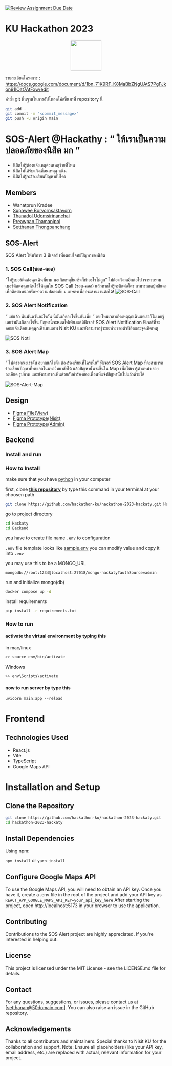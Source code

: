 [![Review Assignment Due Date](https://classroom.github.com/assets/deadline-readme-button-24ddc0f5d75046c5622901739e7c5dd533143b0c8e959d652212380cedb1ea36.svg)](https://classroom.github.com/a/DRfJgED0)
# KU Hackathon 2023 
<p align="center">
<img width="96px" src="https://s3.tech.nisit.ku.ac.th/assets/ku-hackathon/main-logo.webp" />
</p>

รายละเอียดโครงการ : https://docs.google.com/document/d/1bn_71K9RF_K8MaBbZNgUAtS7PgFJkon91lOat7AtFxw/edit


คำสั่ง git พื้นฐานในการอัปโหลดโค้ดขึ้นมาที่ repository นี้

```bash
git add .
git commit -m "<commit_message>"
git push -u origin main
```
# SOS-Alert @Hackathy : “ ให้เราเป็นความปลอดภัยของนิสิต มก ”
* นิสิตไม่รู้ต้องแจ้งเหตุด่วนเหตุร้ายที่ไหน 
* นิสิตไม่ได้รับแจ้งเตือนเหตุฉุกเฉิน 
* นิสิตไม่รู้จะร้องเรียนปัญหากับใคร 
## Members
- Wanatprun Kradee
- [Supawee Borvornsaktavorn](https://github.com/katisd)
- [Thanadol Udomsirinanchai](https://github.com/ThanadolU)
- [Preawpan Thamapipol](https://github.com/Tezigudo)
- [Setthanan Thongpanchang](https://github.com/reviseUC73)

## SOS-Alert
SOS Alert ให้บริการ 3 ฟีเจอร์ เพื่อตอบโจทย์ปัญหาของนิสิต
### 1. SOS Call(ซอส-คอล)
"ไม่รู้เบอร์ติดต่อฉุกเฉินพี่ยาม พอเกิดเหตุขึ้นจริงก็ทำอะไรไม่ถูก"
ไม่ต้องกังวลอีกต่อไป เรารวบรวมเบอร์ติดต่อฉุกเฉินไว้ให้คุณใน SOS Call
(ซอส-คอล) แล้วหากไม่รู้จะติดต่อใคร สามารถกดปุ่มสีแดงเพื่อติดต่อหน่วยรักษาความปลอดภัย ม.เกษตรเพื่อประสานงานต่อได้!
![SOS-Call](https://github.com/hackathon-ku/hackathon-2023-hackaty/assets/90249534/c04b42bb-9182-4cc3-a4ec-0cb90791a8a9)
### 2. SOS Alert Notification
“ แย่แล้ว นั่นมันควันอะไรกัน นี่มันเกิดอะไรขึ้นกันเนี่ย ” เคยไหมเวลาเกิดเหตุฉุกเฉินแต่เราก็ไม่เคยรู้เลยว่ามันเกิดอะไรขึ้น ปัญหานี้จะหมดไฟเพียงแค่มีฟีเจอร์ SOS Alert Notification ฟีเจอร์ที่จะคอยแจ้งเตือนเหตุฉุกเฉินบนแอพ Nisit KU และยังสามารถรู้ระยะห่างของตัวนิสิตและจุดเกิดเหตุ

![SOS Noti](https://github.com/hackathon-ku/hackathon-2023-hackaty/assets/90249534/2e7b3469-8693-4904-aa20-bef4a3c85302)

### 3. SOS Alert Map
“ ไฟตรงคณะเราดับ อยากแก้ไขจัง ต้องร้องเรียนที่ใครเนี่ย” ฟีเจอร์ SOS Alert Map ที่จะสามารถร้องเรียนปัญหาที่พบเจอในมหาวิทยาลัยได้ แล้วปัญหานั้นจะขึ้นใน Map เพื่อให้เรารู้ตำแหน่ง รายละเอียด รูปภาพ และยังสามารถเห็นด้วยกับคำร้องของเพื่อนที่แจ้งปัญหานั้นไปแล้วด้วยได้


![SOS-Alert-Map](https://github.com/hackathon-ku/hackathon-2023-hackaty/assets/90249534/c04b42bb-9182-4cc3-a4ec-0cb90791a8a9)

## Design

* [Figma File(View)](https://www.figma.com/file/zPxiFBcFd4mtMNQI9ikhJo/Hackatie?type=design&node-id=414%3A2042&mode=design&t=jJY4LnwT1meve31f-1)
* [Figma Prototype(Nisit)](https://www.figma.com/proto/zPxiFBcFd4mtMNQI9ikhJo/Hackatie?type=design&node-id=299-1128&t=CdgRycSST9TvjtWv-1&scaling=min-zoom&page-id=299%3A1127&starting-point-node-id=299%3A1128&mode=design)
* [Figma Prototype(Admin)](https://www.figma.com/proto/zPxiFBcFd4mtMNQI9ikhJo/Hackatie?type=design&node-id=197-1024&t=uQrnKuhiDGom81GL-1&scaling=contain&page-id=0%3A1&starting-point-node-id=197%3A1024&mode=design)


## Backend


### Install and run

### How to Install

make sure that you have [python](https://www.python.org/downloads/) in your computer

first, clone [**this repository**](https://github.com/hackathon-ku/hackathon-2023-hackaty/tree/dev) by type this command in your terminal at your choosen path

```sh
git clone https://github.com/hackathon-ku/hackathon-2023-hackaty.git Hackaty
```

go to project directory

```sh
cd Hackaty
cd Backend
```

 you have to create file name `.env` to configuration


`.env` file template looks like [sample.env](sample.env) you can modify value and copy it into `.env`

you may use this to be a MONGO_URL

```
mongodb://root:1234@localhost:27018/mongo-hackaty?authSource=admin

```

run and initialize mongo(db)
```sh
docker compose up -d
```

install requirements
```sh
pip install -r requirements.txt
```


### How to run

#### activate the virtual environment by typing this

in mac/linux

```sh
>> source env/bin/activate
```

Windows
```sh
>> env\Scripts\activate
```

#### now to run server by type this

```
uvicorn main:app --reload
```
# Frontend
## Technologies Used

- React.js
- Vite
- TypeScript
- Google Maps API
# Installation and Setup

## Clone the Repository
```bash
git clone https://github.com/hackathon-ku/hackathon-2023-hackaty.git
cd hackathon-2023-hackaty
```

## Install Dependencies

Using npm:

`npm install`
or
`yarn install`

## Configure Google Maps API

To use the Google Maps API, you will need to obtain an API key. Once you have it, create a .env file in the root of the project and add your API key as
```REACT_APP_GOOGLE_MAPS_API_KEY=your_api_key_here```
After starting the project, open http://localhost:5173 in your browser to use the application.

## Contributing

Contributions to the SOS Alert project are highly appreciated. If you're interested in helping out:

## License

This project is licensed under the MIT License - see the LICENSE.md file for details.

## Contact

For any questions, suggestions, or issues, please contact us at [setthanan@50domain.com]. You can also raise an issue in the GitHub repository.

## Acknowledgements

Thanks to all contributors and maintainers.
Special thanks to Nisit KU for the collaboration and support.
Note: Ensure all placeholders (like your API key, email address, etc.) are replaced with actual, relevant information for your project.

